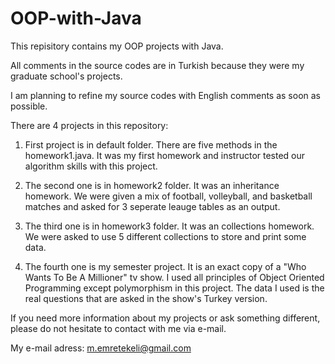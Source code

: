 # OOP-with-Java
This repisitory contains my OOP projects with Java.

All comments in the source codes are in Turkish because they were my graduate school's projects.

I am planning to refine my source codes with English comments as soon as possible.

There are 4 projects in this repository:

1. First project is in default folder. There are five methods in the homework1.java. It was my first homework and instructor tested our algorithm skills with this project.

2. The second one is in homework2 folder. It was an inheritance homework. We were given a mix of football, volleyball, and basketball matches and asked for 3 seperate leauge tables as an output.

3. The third one is in homework3 folder. It was an collections homework. We were asked to use 5 different collections to store and print some data.

4. The fourth one is my semester project. It is an exact copy of a "Who Wants To Be A Millioner" tv show. I used all principles of Object Oriented Programming except polymorphism in this project. The data I used is the real questions that are asked in the show's Turkey version. 

If you need more information about my projects or ask something different, please do not hesitate to contact with me via e-mail.

My e-mail adress: m.emretekeli@gmail.com

